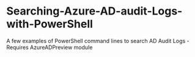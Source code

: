 # Searching-Azure-AD-audit-Logs-with-PowerShell
A few examples of PowerShell command lines to search AD Audit Logs - Requires AzureADPreview module
